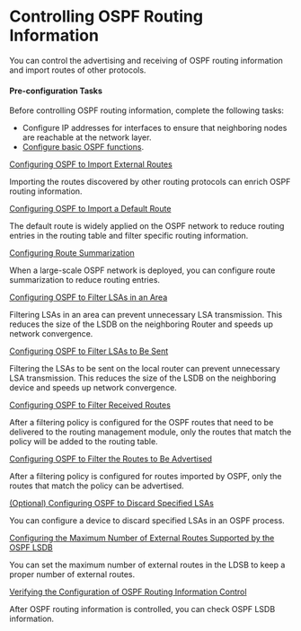 Controlling OSPF Routing Information
====================================

You can control the advertising and receiving of OSPF routing information and import routes of other protocols.

#### Pre-configuration Tasks

Before controlling OSPF routing information, complete the following tasks:

* Configure IP addresses for interfaces to ensure that neighboring nodes are reachable at the network layer.
* [Configure basic OSPF functions](dc_vrp_ospf_cfg_0003.html).


[Configuring OSPF to Import External Routes](../../../../software/nev8r10_vrpv8r16/user/vrp/dc_vrp_ospf_cfg_2040.html)

Importing the routes discovered by other routing protocols can enrich OSPF routing information.

[Configuring OSPF to Import a Default Route](../../../../software/nev8r10_vrpv8r16/user/vrp/dc_vrp_ospf_cfg_2041.html)

The default route is widely applied on the OSPF network to reduce routing entries in the routing table and filter specific routing information.

[Configuring Route Summarization](../../../../software/nev8r10_vrpv8r16/user/vrp/dc_vrp_ospf_cfg_2006.html)

When a large-scale OSPF network is deployed, you can configure route summarization to reduce routing entries.

[Configuring OSPF to Filter LSAs in an Area](../../../../software/nev8r10_vrpv8r16/user/vrp/dc_vrp_ospf_cfg_2044.html)

Filtering LSAs in an area can prevent unnecessary LSA transmission. This reduces the size of the LSDB on the neighboring Router and speeds up network convergence.

[Configuring OSPF to Filter LSAs to Be Sent](../../../../software/nev8r10_vrpv8r16/user/vrp/dc_vrp_ospf_cfg_2051.html)

Filtering the LSAs to be sent on the local router can prevent unnecessary LSA transmission. This reduces the size of the LSDB on the neighboring device and speeds up network convergence.

[Configuring OSPF to Filter Received Routes](../../../../software/nev8r10_vrpv8r16/user/vrp/dc_vrp_ospf_cfg_0044.html)

After a filtering policy is configured for the OSPF routes that need to be delivered to the routing management module, only the routes that match the policy will be added to the routing table.

[Configuring OSPF to Filter the Routes to Be Advertised](../../../../software/nev8r10_vrpv8r16/user/vrp/dc_vrp_route-policy_cfg_0036_copy.html)

After a filtering policy is configured for routes imported by OSPF, only the routes that match the policy can be advertised.

[(Optional) Configuring OSPF to Discard Specified LSAs](../../../../software/nev8r10_vrpv8r16/user/vrp/dc_vrp_ospf_cfg_0045.html)

You can configure a device to discard specified LSAs in an OSPF process.

[Configuring the Maximum Number of External Routes Supported by the OSPF LSDB](../../../../software/nev8r10_vrpv8r16/user/vrp/dc_vrp_ospf_cfg_2056.html)

You can set the maximum number of external routes in the LDSB to keep a proper number of external routes.

[Verifying the Configuration of OSPF Routing Information Control](../../../../software/nev8r10_vrpv8r16/user/vrp/dc_vrp_ospf_cfg_0047.html)

After OSPF routing information is controlled, you can check OSPF LSDB information.